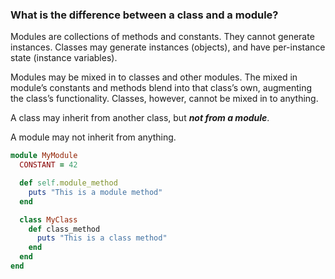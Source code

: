 
### What is the difference between a class and a module?

Modules are collections of methods and constants. They cannot generate instances. Classes may generate instances (objects), and have per-instance state (instance variables).

Modules may be mixed in to classes and other modules. The mixed in module’s constants and methods blend into that class’s own, augmenting the class’s functionality. Classes, however, cannot be mixed in to anything.

A class may inherit from another class, but ***not from a module***.

A module may not inherit from anything.

```ruby
module MyModule
  CONSTANT = 42

  def self.module_method
    puts "This is a module method"
  end

  class MyClass
    def class_method
      puts "This is a class method"
    end
  end
end
```